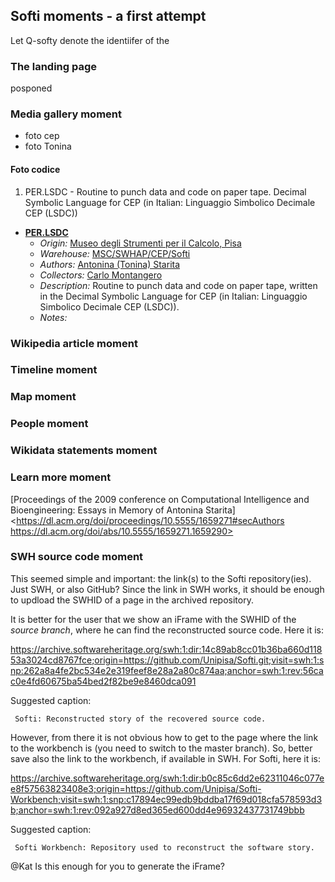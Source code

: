 ## Softi moments - a first attempt

Let Q-softy denote the identiifer of the  

### The landing page

posponed

### Media gallery moment 

- foto cep
- foto Tonina
#### Foto codice 
1. PER.LSDC - Routine to punch data and code on paper tape. Decimal Symbolic Language for CEP (in Italian: Linguaggio Simbolico Decimale CEP (LSDC))
* **[PER.LSDC]()**
  * *Origin:* [Museo degli Strumenti per il Calcolo, Pisa](https://www.msc.sma.unipi.it/)
  * *Warehouse:* [MSC/SWHAP/CEP/Softi]()
  * *Authors:* [Antonina (Tonina) Starita]()
  * *Collectors:* [Carlo Montangero]()
  * *Description:* Routine to punch data and code on paper tape, written in the Decimal Symbolic Language for CEP (in Italian: Linguaggio Simbolico Decimale CEP (LSDC)). 
  * *Notes:* 



### Wikipedia article moment 

### Timeline moment

### Map moment

### People moment

### Wikidata statements moment

### Learn more moment

[Proceedings of the 2009 conference on Computational Intelligence and Bioengineering: Essays in Memory of Antonina Starita]<https://dl.acm.org/doi/proceedings/10.5555/1659271#secAuthors
https://dl.acm.org/doi/abs/10.5555/1659271.1659290>

### SWH source code moment

This seemed simple and important: the link(s) to the Softi repository(ies). Just SWH, or also GitHub? Since the link in SWH works, it should be enough to updload the SWHID of a page in the archived repository.

It is better for the user that we show an iFrame with the SWHID of the _source branch_, where he can find the reconstructed source code. Here it is: 

https://archive.softwareheritage.org/swh:1:dir:14c89ab8cc01b36ba660d11853a3024cd8767fce;origin=https://github.com/Unipisa/Softi.git;visit=swh:1:snp:262a8a4fe2bc534e2e319feef8e28a2a80c874aa;anchor=swh:1:rev:56cac0e4fd60675ba54bed2f82be9e8460dca091

Suggested caption:

     Softi: Reconstructed story of the recovered source code.

However, from there it is not obvious how to get to the page where the link to the workbench is (you need to switch to the master branch). So, better save also the link to the workbench, if available in SWH. For Softi, here it is:

https://archive.softwareheritage.org/swh:1:dir:b0c85c6dd2e62311046c077ee8f57563823408e3;origin=https://github.com/Unipisa/Softi-Workbench;visit=swh:1:snp:c17894ec99edb9bddba17f69d018cfa578593d3b;anchor=swh:1:rev:092a927d8ed365ed600dd4e96932437731749bbb

Suggested caption:

     Softi Workbench: Repository used to reconstruct the software story.

@Kat Is this enough for you to generate the iFrame?

